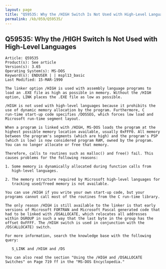 ```yaml
---
layout: page
title: "Q59535: Why the /HIGH Switch Is Not Used with High-Level Languages"
permalink: /kb/059/Q59535/
---
```


## Q59535: Why the /HIGH Switch Is Not Used with High-Level Languages

	Article: Q59535
	Product(s): See article
	Version(s): 3.65
	Operating System(s): MS-DOS
	Keyword(s): ENDUSER | | mspl13_basic
	Last Modified: 15-MAR-1990
	
	The linker option /HIGH is used with assembly language programs to
	load an .EXE file as high as possible in memory. Without the /HIGH
	option, LINK places the .EXE file as low as possible.
	
	/HIGH is not used with high-level languages because it prohibits the
	use of dynamic memory allocation by the program. Furthermore, C
	run-time start-up code specifies /DOSSEG, which forces low load and
	Microsoft run-time segment layout.
	
	When a program is linked with /HIGH, MS-DOS loads the program at the
	highest possible memory location available, usually 0xFFF0. All memory
	between the program's segments (which are high) and the program's PSP
	(which is low) is now considered program RAM, owned by the program.
	You can no longer allocate or free that memory.
	
	Therefore, calls to routines such as malloc() and free() fail. This
	causes problems for the following reasons:
	
	1. Some memory is dynamically allocated during function calls from
	   high-level languages.
	
	2. The memory structure required by Microsoft high-level languages for
	   tracking used/freed memory is not available.
	
	You can use /HIGH if you write your own start-up code, but your
	programs cannot call most of the routines from the C run-time library.
	
	The only reason /HIGH is still available to the linker is that early
	versions of Microsoft FORTRAN and Microsoft Pascal generated code that
	had to be linked with /DSALLOCATE, which relocates all addresses
	within DGROUP in such a way that the last byte in the group has the
	offset 0xFFFF. The /HIGH switch is used in conjunction with the
	/DS(ALLOCATE) switch.
	
	For more information, search the knowledge base with the following
	query:
	
	   S_LINK and /HIGH and /DS
	
	You can also read the section "Using the /HIGH and /DSALLOCATE
	Switches" on Page 719 ff in the "MS-DOS Encyclopedia."
